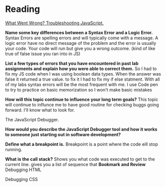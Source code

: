 # Reading

[What Went Wrong? Troubleshooting JavaScript.](https://developer.mozilla.org/en-US/docs/Learn/JavaScript/First_steps/What_went_wrong)

**Name some key differences between a Syntax Error and a Logic Error.** Syntax Errors are spelling errors and will typically come with a message. A logic error have no direct message of the problem and the error is usually your code. Your code will run but give you a wrong outcome. (kind of like true of false issue you ran into in JS)

**List a few types of errors that you have encountered in past lab assignments and explain how you were able to correct them.** So I had to fix my JS code when I was using boolean data types. When the answer was false it returned a true value. to fix it I had to fix my if else statment. With all of my labs syntax errors will be the most frequent with me. I use Code pen to try to practice on basic memorization so I won't make basic mistakes

**How will this topic continue to influence your long term goals?** This topic will continue to influnce me to have good routine for checking buggs going forward. I'll know what to look for.

The JavaScript Debugger.

**How would you describe the JavaScript Debugger tool and how it works to someone just starting out in software development?**

**Define what a breakpoint is.** Breakpoint is a point where the code eill stop running.

**What is the call stack?** Shows you what code was executed to get to the current line.
gives you a list of sequence that
**Bookmark and Review**
Debugging HTML

Debugging CSS
